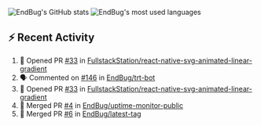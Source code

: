 ![EndBug's GitHub stats](https://github-readme-stats.vercel.app/api?username=endbug&show_icons=true)
![EndBug's most used languages](https://github-readme-stats.vercel.app/api/top-langs/?username=endbug&layout=compact)

## ⚡ Recent Activity

<!--START_SECTION:activity-->
1. 💪 Opened PR [#33](https://github.com//FullstackStation/react-native-svg-animated-linear-gradient/pull/33) in [FullstackStation/react-native-svg-animated-linear-gradient](https://github.com//FullstackStation/react-native-svg-animated-linear-gradient)
2. 🗣 Commented on [#146](https://github.com//EndBug/trt-bot/issues/146) in [EndBug/trt-bot](https://github.com//EndBug/trt-bot)
3. 💪 Opened PR [#33](https://github.com//FullstackStation/react-native-svg-animated-linear-gradient/pull/33) in [FullstackStation/react-native-svg-animated-linear-gradient](https://github.com//FullstackStation/react-native-svg-animated-linear-gradient)
4. 🎉 Merged PR [#4](https://github.com//EndBug/uptime-monitor-public/pull/4) in [EndBug/uptime-monitor-public](https://github.com//EndBug/uptime-monitor-public)
5. 🎉 Merged PR [#6](https://github.com//EndBug/latest-tag/pull/6) in [EndBug/latest-tag](https://github.com//EndBug/latest-tag)
<!--END_SECTION:activity-->

<!--
**EndBug/EndBug** is a ✨ _special_ ✨ repository because its `README.md` (this file) appears on your GitHub profile.

Here are some ideas to get you started:

- 🔭 I’m currently working on ...
- 🌱 I’m currently learning ...
- 👯 I’m looking to collaborate on ...
- 🤔 I’m looking for help with ...
- 💬 Ask me about ...
- 📫 How to reach me: ...
- 😄 Pronouns: ...
- ⚡ Fun fact: ...
-->
